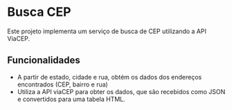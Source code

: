 # Busca CEP

Este projeto implementa um serviço de busca de CEP utilizando a API ViaCEP.

## Funcionalidades

- A partir de estado, cidade e rua, obtém os dados dos endereços encontrados (CEP, bairro e rua)
- Utiliza a API viaCEP para obter os dados, que são recebidos como JSON e convertidos para uma tabela HTML.
